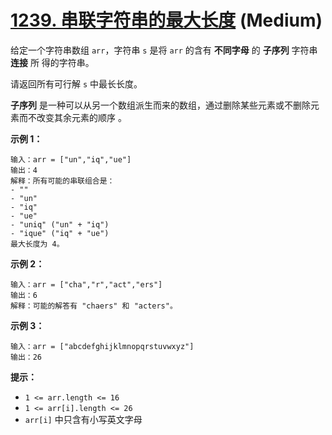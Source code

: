 # [1239. 串联字符串的最大长度][link] (Medium)

[link]: https://leetcode.cn/problems/maximum-length-of-a-concatenated-string-with-unique-characters/

给定一个字符串数组 `arr`，字符串 `s` 是将 `arr` 的含有 **不同字母** 的 **子序列** 字符串 **连接** 所
得的字符串。

请返回所有可行解 `s` 中最长长度。

**子序列** 是一种可以从另一个数组派生而来的数组，通过删除某些元素或不删除元素而不改变其余元素的顺序
。

**示例 1：**

```
输入：arr = ["un","iq","ue"]
输出：4
解释：所有可能的串联组合是：
- ""
- "un"
- "iq"
- "ue"
- "uniq" ("un" + "iq")
- "ique" ("iq" + "ue")
最大长度为 4。
```

**示例 2：**

```
输入：arr = ["cha","r","act","ers"]
输出：6
解释：可能的解答有 "chaers" 和 "acters"。
```

**示例 3：**

```
输入：arr = ["abcdefghijklmnopqrstuvwxyz"]
输出：26
```

**提示：**

- `1 <= arr.length <= 16`
- `1 <= arr[i].length <= 26`
- `arr[i]` 中只含有小写英文字母
